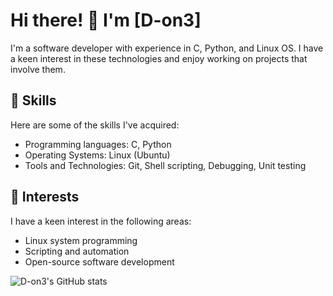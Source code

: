 # Hi there! 👋 I'm [D-on3]

I'm a software developer with experience in C, Python, and Linux OS. I have a keen interest in these technologies and enjoy working on projects that involve them.
<!--
## 💼 Experience

- [Company/Organization 1](link): Briefly describe your role, responsibilities, and notable projects you worked on.
- [Company/Organization 2](link): Briefly describe your role, responsibilities, and notable projects you worked on.
-->
## 🔧 Skills

Here are some of the skills I've acquired:

- Programming languages: C, Python
- Operating Systems: Linux (Ubuntu)
- Tools and Technologies: Git, Shell scripting, Debugging, Unit testing

## 🌱 Interests

I have a keen interest in the following areas:

- Linux system programming
- Scripting and automation
- Open-source software development
<!--
## 🚀 Projects

Here are a few projects I've worked on:

- [Project 1](link): Provide a brief overview of the project, its purpose, features, and technologies used.
- [Project 2](link): Provide a brief overview of the project, its purpose, features, and technologies used.

Feel free to explore my repositories for more projects!

## 📫 Let's Connect

- LinkedIn: [Your LinkedIn profile URL](link)
- Email: [Your email address](mailto:your@email.com)

Feel free to reach out to me if you have any questions, project ideas, or just want to connect!


[![Top Langs](https://github-readme-stats-git-masterrstaa-rickstaa.vercel.app/api/top-langs/?username=D-on3)](https://github.com/D-on3/github-readme-stats&theme=tokyonight)




-->

<!--
**D-on3/D-on3** is a ✨ _special_ ✨ repository because its `README.md` (this file) appears on your GitHub profile.

Here are some ideas to get you started:

- 🔭 I’m currently working on ...
- 🌱 I’m currently learning ...
- 👯 I’m looking to collaborate on ...
- 🤔 I’m looking for help with ...
- 💬 Ask me about ...
- 📫 How to reach me: ...
- 😄 Pronouns: ...
- ⚡ Fun fact: ...
-->

<!--START_SECTION:language_stats-->
![D-on3's GitHub stats](https://github-readme-stats.vercel.app/api?username=D-on3&show_icons=true&theme=tokyonight)

<!--END_SECTION:language_stats-->
